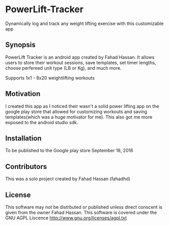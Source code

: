 # PowerLift-Tracker
Dynamically log and track any weight lifting exercise with this customizable app

## Synopsis

PowerLift Tracker is an android app created by Fahad Hassan. It allows users to store their workout sessions, save templates,
set timer lengths, choose perfereed unit type (LB or Kg), and much more.

Supports 1x1 - 8x20 weightlifting workouts


## Motivation
I created this app as I noticed their wasn't a solid power lifting app on the google play store that allowed for customizing workouts and saving templates(which was a huge motivator for me). This also got me more exposed to the android studio sdk.
## Installation

To be published to the Google play store September 18, 2016


## Contributors
This was a solo project created by Fahad Hassan (fahadhd)

## License
This software may not be distrbuted or published unless direct conscent is given from the owner Fahad Hassan.
This software is covered under the GNU AGPL Liscence http://www.gnu.org/licenses/agpl.txt

